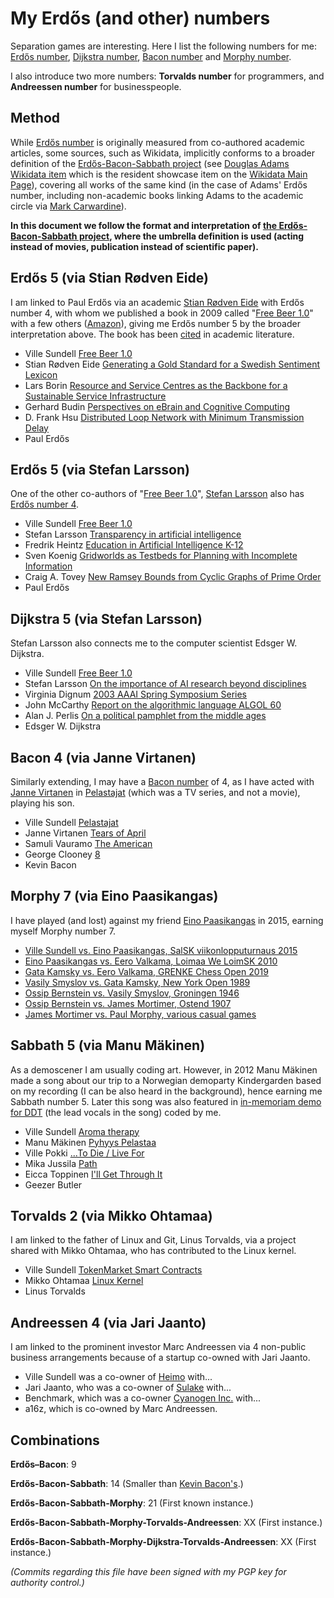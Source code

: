# My Erdős (and other) numbers
Separation games are interesting. Here I list the following numbers for me: [Erdős number](https://en.wikipedia.org/wiki/Erd%C5%91s_number), [Dijkstra number](https://people.eecs.ku.edu/~saiedian/saiedian-erdos-dijkstra-number.php), [Bacon number](https://simple.wikipedia.org/wiki/Bacon_number) and [Morphy number](https://en.wikipedia.org/wiki/Morphy_number).

I also introduce two more numbers: **Torvalds number** for programmers, and **Andreessen number** for businesspeople.

## Method
While [Erdős number](https://en.wikipedia.org/wiki/Erd%C5%91s_number) is originally measured from co-authored academic articles, some sources, such as Wikidata, implicitly conforms to a broader definition of the [Erdős-Bacon-Sabbath project](https://erdosbaconsabbath.fandom.com/wiki/Special:AllPages) (see [Douglas Adams Wikidata item](https://www.wikidata.org/wiki/Q42) which is the resident showcase item on the [Wikidata Main Page](https://www.wikidata.org/wiki/Wikidata:Main_Page)), covering all works of the same kind (in the case of Adams' Erdős number, including non-academic books linking Adams to the academic circle via [Mark Carwardine](https://www.wikidata.org/wiki/Q897408)).

**In this document we follow the format and interpretation of [the Erdős-Bacon-Sabbath project](https://github.com/rchurchley/erdos-bacon-sabbath/issues/16), where the umbrella definition is used (acting instead of movies, publication instead of scientific paper).**

## Erdős 5 (via Stian Rødven Eide)
I am linked to Paul Erdős via an academic [Stian Rødven Eide](https://www.wikidata.org/wiki/Q101662382) with Erdős number 4, with whom we published a book in 2009 called "[Free Beer 1.0](https://www.wikidata.org/wiki/Q121505012)" with a few others ([Amazon](https://www.amazon.com/dp/B005D2ZUUA)), giving me Erdős number 5 by the broader interpretation above. The book has been [cited](https://scholar.google.com/scholar?cites=17471154990118781681) in academic literature.

 * Ville Sundell
   [Free Beer 1.0](https://www.wikidata.org/wiki/Q121505012)
 * Stian Rødven Eide
   [Generating a Gold Standard for a Swedish Sentiment Lexicon](http://www.lrec-conf.org/proceedings/lrec2018/pdf/846.pdf)
 * Lars Borin
   [Resource and Service Centres as the Backbone for a Sustainable Service Infrastructure](http://www.lrec-conf.org/proceedings/lrec2010/pdf/679_Paper.pdf)
 * Gerhard Budin
   [Perspectives on eBrain and Cognitive Computing](https://www.igi-global.com/gateway/article/75449)
 * D. Frank Hsu
   [Distributed Loop Network with Minimum Transmission Delay](https://www.wikidata.org/wiki/Q106872741)
 * Paul Erdős

## Erdős 5 (via Stefan Larsson)
One of the other co-authors of "[Free Beer 1.0](https://www.wikidata.org/wiki/Q121505012)", [Stefan Larsson](https://scholar.google.com/citations?user=0RpIUtQAAAAJ) also has [Erdős number 4](https://www.csauthors.net/stefan-larsson/).

 * Ville Sundell
   [Free Beer 1.0](https://www.wikidata.org/wiki/Q121505012)
 * Stefan Larsson
   [Transparency in artificial intelligence](https://www.wikidata.org/wiki/Q113426189)
 * Fredrik Heintz
   [Education in Artificial Intelligence K-12](https://link.springer.com/article/10.1007/s13218-021-00734-6)
 * Sven Koenig
   [Gridworlds as Testbeds for Planning with Incomplete Information](https://aaai.org/papers/00819-AAAI00-126-gridworlds-as-testbeds-for-planning-with-incomplete-information/)
 * Craig A. Tovey
   [New Ramsey Bounds from Cyclic Graphs of Prime Order](https://epubs.siam.org/doi/10.1137/S0895480196298378)
 * Paul Erdős

## Dijkstra 5 (via Stefan Larsson)
Stefan Larsson also connects me to the computer scientist Edsger W. Dijkstra.

 * Ville Sundell
   [Free Beer 1.0](https://www.wikidata.org/wiki/Q121505012)
 * Stefan Larsson
   [On the importance of AI research beyond disciplines](https://arxiv.org/abs/2302.06655)
 * Virginia Dignum
   [2003 AAAI Spring Symposium Series](https://ojs.aaai.org/aimagazine/index.php/aimagazine/article/view/1723)
 * John McCarthy
   [Report on the algorithmic language ALGOL 60](https://www.wikidata.org/wiki/Q55871759)
 * Alan J. Perlis
   [On a political pamphlet from the middle ages](https://dl.acm.org/doi/10.1145/1005888.1005890)
 * Edsger W. Dijkstra

## Bacon 4 (via Janne Virtanen)
Similarly extending, I may have a [Bacon number](https://simple.wikipedia.org/wiki/Bacon_number) of 4, as I have acted with [Janne Virtanen](https://www.imdb.com/name/nm0899455/) in [Pelastajat](https://www.wikidata.org/wiki/Q11887242) (which was a TV series, and not a movie), playing his son.

 * Ville Sundell
   [Pelastajat](https://www.wikidata.org/wiki/Q11887242)
 * Janne Virtanen
   [Tears of April](https://www.themoviedb.org/movie/54669-kasky)
 * Samuli Vauramo
   [The American](https://www.themoviedb.org/movie/27579-the-american)
 * George Clooney
   [8](https://www.themoviedb.org/movie/109404-8)
 * Kevin Bacon

## Morphy 7 (via Eino Paasikangas)
I have played (and lost) against my friend [Eino Paasikangas](https://players.chessbase.com/en/player/paasikangas_eino/631389) in 2015, earning myself Morphy number 7.

 * [Ville Sundell vs. Eino Paasikangas, SalSK viikonlopputurnaus 2015](http://www.shakki.net/cgi-bin/selo?do=pelit&lista=selo&pvm=2015-10-18&pelaaja_id=9662)
 * [Eino Paasikangas vs. Eero Valkama, Loimaa We LoimSK 2010](https://share.chessbase.com/SharedGames/game/?p=uhuZnq2Jcj0uc7paUmuCrl6PTuinFP7o9y6jls7t6jqjeRLKBGFnwL1p+wP2/MEa)
 * [Gata Kamsky vs. Eero Valkama, GRENKE Chess Open 2019](https://share.chessbase.com/SharedGames/game/?p=uhuZnq2Jcj0uc7paUmuCrheEtU+e6biquGuIBSGyswj9IgHuc97QRhBdbk3Nv7eW)
 * [Vasily Smyslov vs. Gata Kamsky, New York Open 1989](https://www.chess.com/games/view/459917)
 * [Ossip Bernstein vs. Vasily Smyslov, Groningen 1946](https://www.chess.com/games/view/40211)
 * [Ossip Bernstein vs. James Mortimer, Ostend 1907](https://www.365chess.com/game.php?gid=2633844)
 * [James Mortimer vs. Paul Morphy, various casual games](https://chesscafe.com/the-skittles-room/morphy-numbers-revisited/)

## Sabbath 5 (via Manu Mäkinen)
As a demoscener I am usually coding art. However, in 2012 Manu Mäkinen made a song about our trip to a Norwegian demoparty Kindergarden based on my recording (I can be also heard in the background), hence earning me Sabbath number 5. Later this song was also featured in [in-memoriam demo for DDT](https://demozoo.org/productions/199082/) (the lead vocals in the song) coded by me.

 * Ville Sundell
   [Aroma therapy](https://demozoo.org/music/51173/)
 * Manu Mäkinen
   [Pyhyys Pelastaa](https://www.discogs.com/release/21918427-Going-Viral-Hobo-Sapien)
 * Ville Pokki
   [...To Die / Live For](https://www.discogs.com/release/8587450-Delayhead-Vol-80)
 * Mika Jussila
   [Path](https://www.discogs.com/master/28492-Apocalyptica-Cult)
 * Eicca Toppinen
   [I'll Get Through It](https://www.apocalyptica.com/video/apocalyptica-and-franky-perez-feat-g-6--51-.html)
 * Geezer Butler

## Torvalds 2 (via Mikko Ohtamaa)
I am linked to the father of Linux and Git, Linus Torvalds, via a project shared with Mikko Ohtamaa, who has contributed to the Linux kernel.

 * Ville Sundell
   [TokenMarket Smart Contracts](https://github.com/TokenMarketNet/smart-contracts/commits?author=villesundell)
 * Mikko Ohtamaa
   [Linux Kernel](https://github.com/torvalds/linux/commit/111f9ecf174655f3da2b266602f20f11e6a6a4c7)
 * Linus Torvalds

## Andreessen 4 (via Jari Jaanto)
I am linked to the prominent investor Marc Andreessen via 4 non-public business arrangements because of a startup co-owned with Jari Jaanto.

 * Ville Sundell was a co-owner of [Heimo](https://www.slideshare.net/slideshow/heimo-the-untellable-stories/62548233) with...
 * Jari Jaanto, who was a co-owner of [Sulake](https://www.is.fi/tyoelama/art-2000000816767.html) with...
 * Benchmark, which was a co-owner [Cyanogen Inc.](https://www.geekwire.com/2013/cyanogenmod-raises-22m/) with...
 * a16z, which is co-owned by Marc Andreessen.

## Combinations

**Erdős–Bacon**: 9

**Erdős-Bacon-Sabbath**: 14 (Smaller than [Kevin Bacon's](https://erdosbaconsabbath.fandom.com/wiki/Kevin_Bacon).)

**Erdős-Bacon-Sabbath-Morphy**: 21 (First known instance.)

**Erdős-Bacon-Sabbath-Morphy-Torvalds-Andreessen**: XX (First instance.)

**Erdős-Bacon-Sabbath-Morphy-Dijkstra-Torvalds-Andreessen**: XX (First instance.)

*(Commits regarding this file have been signed with my PGP key for authority control.)*
